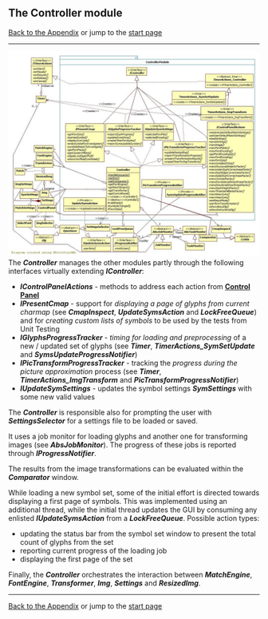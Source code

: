 ## The Controller module

[Back to the Appendix](../appendix.md) or jump to the [start page](../../../../ReadMe.md)

-------
![](ControllerRelated_classes.jpg)<br>
The ***Controller*** manages the other modules partly through the following interfaces virtually extending ***IController***:

- ***IControlPanelActions*** \- methods to address each action from [**Control Panel**][CtrlPanel]
- ***IPresentCmap*** \- support for *displaying a page of glyphs from current charmap* (see ***CmapInspect***, ***UpdateSymsAction*** and ***LockFreeQueue***) and for *creating custom lists of symbols* to be used by the tests from Unit Testing
- ***IGlyphsProgressTracker*** \- *timing for loading and preprocessing* of a new / updated set of glyphs (see ***Timer***, ***TimerActions_SymSetUpdate*** and ***SymsUpdateProgressNotifier***)
- ***IPicTransformProgressTracker*** \- tracking the *progress during the picture approximation* process (see ***Timer***, ***TimerActions_ImgTransform*** and ***PicTransformProgressNotifier***)
- ***IUpdateSymSettings*** \- updates the symbol settings ***SymSettings*** with some new valid values

The ***Controller*** is responsible also for prompting the user with ***SettingsSelector*** for a settings file to be loaded or saved.<br>

It uses a job monitor for loading glyphs and another one for transforming images (see ***AbsJobMonitor***). The progress of these jobs is reported through ***IProgressNotifier***.<br>

The results from the image transformations can be evaluated within the ***Comparator*** window.

While loading a new symbol set, some of the initial effort is directed towards displaying a first page of symbols. This was implemented using an additional thread, while the initial thread updates the GUI by consuming any enlisted ***IUpdateSymsAction*** from a ***LockFreeQueue***. Possible action types:

- updating the status bar from the symbol set window to present the total count of glyphs from the set
- reporting current progress of the loading job
- displaying the first page of the set

Finally, the ***Controller*** orchestrates the interaction between ***MatchEngine***, ***FontEngine***, ***Transformer***, ***Img***, ***Settings*** and ***ResizedImg***.

-------
[Back to the Appendix](../appendix.md) or jump to the [start page](../../../../ReadMe.md)

[CtrlPanel]:../../CtrlPanel/CtrlPanel.md
